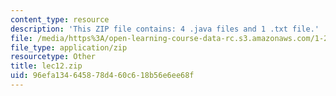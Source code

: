 ```yaml
---
content_type: resource
description: 'This ZIP file contains: 4 .java files and 1 .txt file.'
file: /media/https%3A/open-learning-course-data-rc.s3.amazonaws.com/1-204-computer-algorithms-in-systems-engineering-spring-2010/96efa134645878d460c618b56e6ee68f_lec12.zip
file_type: application/zip
resourcetype: Other
title: lec12.zip
uid: 96efa134-6458-78d4-60c6-18b56e6ee68f
---
```


